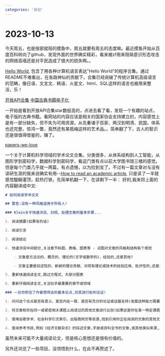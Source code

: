 ```yaml
---
categories: '日记'
---
```

# 2023-10-13

今天周五，也是按部就班的摸鱼中，周五就要有周五的态度嘛。最近摸鱼开始从百度百科转向了github，发现外面的世界确实精彩，看来被zf用来阻隔意识形态攻击的网络高墙还是对平民造成了很大的损失啊。。

[Hello World](https://github.com/leachim6/hello-world), 包含了用各种计算机语言表达"Hello World"的程序合集。通过README不难看出，在各路神仙的贡献下，合集已经突破了传统计算机高级语言的范畴，像日语、文言文、韩语、火星文、html、SQL这样的语言也被用来整活，乐！

[开放API合集](https://github.com/public-apis/public-apis/)  [中国古典书籍电子化](https://ctext.org/)

一开始是看到开放API合集star数挺高的，点进去看了看，发现一个有趣的站点，电子版的古典书籍。看网站的内容应该是相关的国家协会支持建立的，内容感觉上是有一部分缺失，但不失为可用资源，从先秦诸子百家、两汉到明清、民国，体系也还完整，惊鸿一瞥，竟然还有某瓶梅这样的艺术品。。简单翻了下，古人的智识还是很值得借鉴的，赚了。

[papers-we-love](https://github.com/papers-we-love/papers-we-love)

一个关于计算机科学领域的学术论文合集。分类很多，从体系结构到人工智能，从图形学到密码学，数据科学到密码学，看这门类有点以前大学图书馆三楼的感觉。但是每个门类几乎就一两篇，有点遗憾，以为捡到宝了。不过有一篇文章对与没有读研生涯的我来说确实有用--[How to read an academic article](https://organizationsandmarkets.com/2010/08/31/how-to-read-an-academic-article/), 只是读了一半就感觉醍醐灌顶，趁热打铁，先简单机翻一下，在读剩下一半：
好的,我来将上面的内容翻译成中文:
```markdown
# 如何阅读学术论文

## 警告:没有一种风格适用于所有人!

### Klein关于快速浏览、扫视、处理文章的基本步骤...

1. 阅读摘要(如果有的话)

2. 阅读引言

3. 阅读结论

4. 快速浏览中间部分,关注章节标题、表格、图表等 - 试图对文章的风格和结构有个感觉

    - 文章是方法论的、概念的、理论的(文字或数学的)、经验的,还是其他?

    - 文章主要是综述性的、新颖的理论贡献、对现有理论或技术的经验应用、批评性的,还是其他?

5. 重新快速阅读全文,跳过方程式、大部分图表

6. 重新仔细阅读全文,关注似乎最重要的章节或领域

### 一旦你抓住了作者想传达的基本论点,对其进行批判论证!

1. 问问这个论点是否有意义、是否内在一致、是否有充分的论证或证据支持(发展这种能力需要一些经验!)

2. 将文章和你在同一或紧密相关课题上阅读过的其他文章进行比较(如果这是你在某一特定课题领域阅读的第一篇文章,找到更多文章进行快速浏览。引言和结论是关键。)进行比较和对比。这些论点是否一致、相互矛盾、正交的?

3. 使用谷歌学术、社会科学引文索引、出版商网页等资源,找到引用你正在阅读的文章的其他文章。看看对该文章的评价。看是否在博客、论坛等地方被提及。

4. 查阅参考书目,例如《经济文献杂志》的综述文章,手册或百科全书的文章,或其他类似来源,以了解这篇文章如何置于该课题领域的更广泛背景中。
```

虽然未来可能不大量阅读论文，但是核心思想还是很有价值的。


另外还浏览了一些项目，没领悟到什么，在此不再赘述了。
